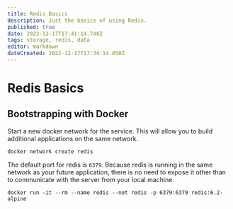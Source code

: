 ```yaml
---
title: Redis Basics
description: Just the basics of using Redis.
published: true
date: 2022-12-17T17:41:14.748Z
tags: storage, redis, data
editor: markdown
dateCreated: 2022-12-17T17:34:14.058Z
---
```


# Redis Basics	

## Bootstrapping with Docker

Start a new docker network for the service. This will allow you to build additional applications on the same network. 

```
docker network create redis
```

The default port for redis is `6379`. Because redis is running in the same network as your future application, there is no need to expose it other than to communicate with the server from your local machine.

```
docker run -it --rm --name redis --net redis -p 6379:6379 redis:6.2-alpine
```

